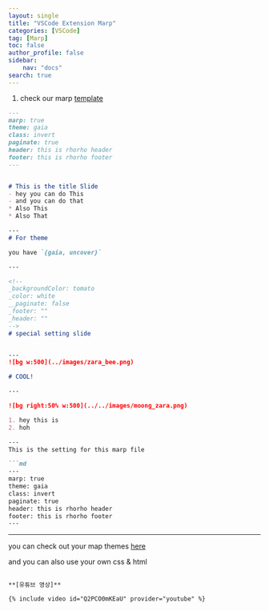 ```yaml
---
layout: single
title: "VSCode Extension Marp"
categories: [VSCode]
tag: [Marp]
toc: false
author_profile: false
sidebar:
    nav: "docs"
search: true
---
```


1. check our marp [template](../../assets/files/marp.html)

```md
---
marp: true
theme: gaia
class: invert
paginate: true
header: this is rhorho header 
footer: this is rhorho footer
---


# This is the title Slide 
- hey you can do This
- and you can do that
* Also This
* Also That

---
# For theme 

you have `{gaia, uncover}`

---

<!--
_backgroundColor: tomato
_color: white
__paginate: false
_footer: ""
_header: ""
-->
# special setting slide


---
![bg w:500](../images/zara_bee.png)

# COOL!

--- 

![bg right:50% w:500](../../images/moong_zara.png)

1. hey this is 
2. hoh

---
This is the setting for this marp file 

```md
---
marp: true
theme: gaia
class: invert
paginate: true
header: this is rhorho header 
footer: this is rhorho footer
--- 
```


---
you can check out your map themes [here](https://github.com/topics/marp-themes)

and you can also use your own css & html
```

**[유튜브 영상]**

{% include video id="Q2PCO0mKEaU" provider="youtube" %}